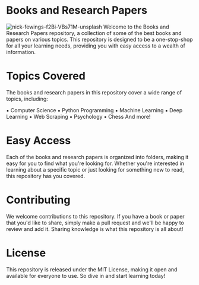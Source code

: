 # Books and Research Papers
![nick-fewings-f2Bi-VBs71M-unsplash](https://user-images.githubusercontent.com/99079792/216771414-e1323024-84e9-4789-b2d4-ebdae53387ed.jpg)
Welcome to the Books and Research Papers repository, a collection of some of the best books and papers on various topics. This repository is designed to be a one-stop-shop for all your learning needs, providing you with easy access to a wealth of information.

# Topics Covered
The books and research papers in this repository cover a wide range of topics, including:

▪️ Computer Science
▪️ Python Programming
▪️ Machine Learning
▪️ Deep Learning
▪️ Web Scraping
▪️ Psychology
▪️ Chess
And more!

# Easy Access
Each of the books and research papers is organized into folders, making it easy for you to find what you're looking for. Whether you're interested in learning about a specific topic or just looking for something new to read, this repository has you covered.

# Contributing
We welcome contributions to this repository. If you have a book or paper that you'd like to share, simply make a pull request and we'll be happy to review and add it. Sharing knowledge is what this repository is all about!

# License
This repository is released under the MIT License, making it open and available for everyone to use. So dive in and start learning today!
